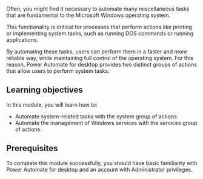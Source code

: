 Often, you might find it necessary to automate many miscellaneous tasks that are fundamental to the Microsoft Windows operating system.

This functionality is critical for processes that perform actions like printing or implementing system tasks, such as running DOS commands or running applications.

By automating these tasks, users can perform them in a faster and more reliable way, while maintaining full control of the operating system. For this reason, Power Automate for desktop provides two distinct groups of actions that allow users to perform system tasks.

## Learning objectives

In this module, you will learn how to:

- Automate system-related tasks with the system group of actions.
- Automate the management of Windows services with the services group of actions.

## Prerequisites

To complete this module successfully, you should have basic familiarity with Power Automate for desktop and an account with Administrator privileges.
